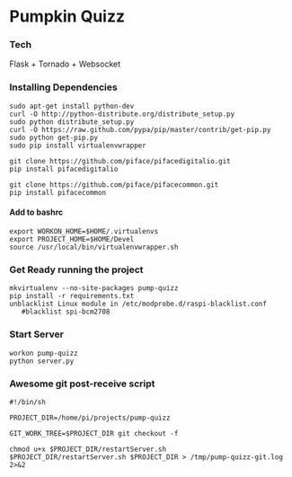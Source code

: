 # Pumpkin Quizz

### Tech

Flask + Tornado + Websocket

### Installing Dependencies

    sudo apt-get install python-dev
    curl -O http://python-distribute.org/distribute_setup.py
    sudo python distribute_setup.py
    curl -O https://raw.github.com/pypa/pip/master/contrib/get-pip.py
    sudo python get-pip.py
    sudo pip install virtualenvwrapper

    git clone https://github.com/piface/pifacedigitalio.git
    pip install pifacedigitalio

    git clone https://github.com/piface/pifacecommon.git
    pip install pifacecommon

#### Add to bashrc

    export WORKON_HOME=$HOME/.virtualenvs
    export PROJECT_HOME=$HOME/Devel
    source /usr/local/bin/virtualenvwrapper.sh

### Get Ready running the project

    mkvirtualenv --no-site-packages pump-quizz
    pip install -r requirements.txt
    unblacklist Linux module in /etc/modprobe.d/raspi-blacklist.conf
       #blacklist spi-bcm2708

### Start Server
    workon pump-quizz
    python server.py
    
### Awesome git post-receive script
    #!/bin/sh

    PROJECT_DIR=/home/pi/projects/pump-quizz

    GIT_WORK_TREE=$PROJECT_DIR git checkout -f

    chmod u+x $PROJECT_DIR/restartServer.sh
    $PROJECT_DIR/restartServer.sh $PROJECT_DIR > /tmp/pump-quizz-git.log 2>&2
